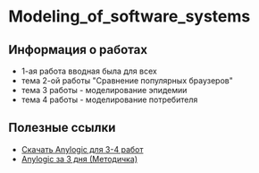 # Modeling_of_software_systems
## Информация о работах
- 1-ая работа вводная была для всех
- тема 2-ой работы "Сравнение популярных браузеров"
- тема 3 работы - моделирование эпидемии
- тема 4 работы - моделирование потребителя

## Полезные ссылки
- [Скачать Anylogic для 3-4 работ](https://www.anylogic.ru/)
- [Anylogic за 3 дня (Методичка)](https://cstor.nn2.ru/userfiles/data/ufiles/2019-09/73/8f/1a/5d7269f3bfa15_anylogicinthreedays28rus29.pdf)
